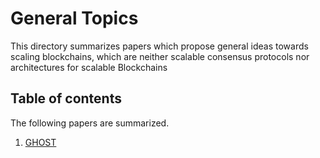# General Topics

This directory summarizes papers which propose general ideas towards scaling blockchains, which are neither
scalable consensus protocols nor architectures for scalable Blockchains

## Table of contents

The following papers are summarized.

1. [GHOST](https://github.com/SoujanyaPonnapalli/ScalingBlockchains/blob/master/General/GHOST.md)
